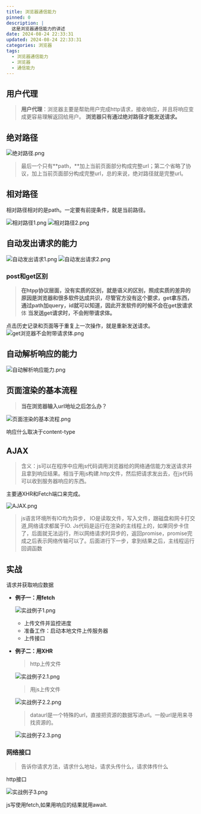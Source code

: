 ```yaml
---
title: 浏览器通信能力
pinned: 0
description: |
  这是浏览器通信能力的讲述
date: 2024-08-24 22:33:31
updated: 2024-08-24 22:33:31
categories: 浏览器
tags:
  - 浏览器通信能力
  - 浏览器
  - 通信能力
---
```


## 用户代理

> **用户代理**：浏览器主要是帮助用户完成http请求，接收响应，并且将响应变成更容易理解返回给用户。
> **浏览器只有通过绝对路径才能发送请求。**

## 绝对路径

![绝对路径.png](/images/Browser/绝对路径.png)

> 最后一个只有**path，**加上当前页面部分构成完整url；第二个省略了协议，加上当前页面部分构成完整url，总的来说，绝对路径就是完整url。

## 相对路径

相对路径相对的是path。一定要有前提条件，就是当前路径。

![相对路径1.png](/images/Browser/相对路径1.png)
![相对路径2.png](/images/Browser/相对路径2.png)

## 自动发出请求的能力

![自动发出请求1.png](/images/Browser/自动发出请求1.png)
![自动发出请求2.png](/images/Browser/自动发出请求2.png)

### post和get区别

> **在htpp协议层面，没有实质的区别，就是语义的区别，照成实质的差异的原因是浏览器和很多软件达成共识，尽管官方没有这个要求，get拿东西，通过path加query，id就可以知道，因此开发软件的时候不会在get放请求**体
> **当发送get请求时，不会附带请求体。**

点击历史记录和页面等于重复上一次操作，就是重新发送请求。
![get浏览器不会附带请求体.png](/images/Browser/get浏览器不会附带请求体.png)

## 自动解析响应的能力

![自动解析响应能力.png](/images/Browser/自动解析响应能力.png)

## 页面渲染的基本流程

> **当在浏览器输入url地址之后怎么办？**

![页面渲染的基本流程.png](/images/Browser/页面渲染的基本流程.png)

响应什么取决于content-type

## AJAX

> 含义：js可以在程序中应用js代码调用浏览器给的网络通信能力发送请求并且拿到响应结果。相当于用js构建.http文件，然后把请求发出去，在js代码可以收到服务器响应的东西。

主要通XHR和Fetch端口来完成。

![AJAX.png](/images/Browser/AJAX.png)

> js语言环境所有IO均为异步， IO是读取文件，写入文件，跟磁盘和网卡打交道,网络请求都属于IO. Js代码是运行在渲染的主线程上的，如果同步卡住了，后面就无法运行，所以网络请求时异步的，返回promise，promise完成之后表示网络传输可以了。后面进行下一步，拿到结果之后，主线程运行回调函数

## 实战

请求并获取响应数据

- **例子一：用fetch**

  ![实战例子1.png](/images/Browser/实战例子1.png)

  - 上传文件并监控进度
  - 准备工作：启动本地文件上传服务器
  - 上传接口

- **例子二：用XHR**

  > http上传文件

  ![实战例子2.1.png](/images/Browser/实战例子2.1.png)

  > 用js上传文件

  ![实战例子2.2.png](/images/Browser/实战例子2.2.png)

  > dataurl是一个特殊的url，直接把资源的数据写进url。一般url是用来寻找资源的。

  ![实战例子2.3.png](/images/Browser/实战2.3.png)

### 网络接口

> 告诉你请求方法，请求什么地址，请求头传什么，请求体传什么

http接口

![实战例子3.png](/images/Browser/实战例子3.png)

js写使用fetch,如果用响应的结果就用await.
